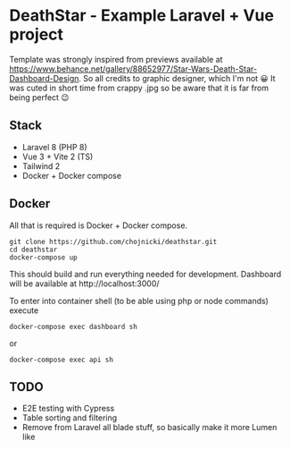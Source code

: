 # DeathStar - Example Laravel + Vue project

Template was strongly inspired from previews available at https://www.behance.net/gallery/88652977/Star-Wars-Death-Star-Dashboard-Design. 
So all credits to graphic designer, which I'm not :grinning: It was cuted in short time from crappy .jpg so be aware that it is far from being perfect :wink:


## Stack
* Laravel 8 (PHP 8)
* Vue 3 + Vite 2 (TS)
* Tailwind 2
* Docker + Docker compose

## Docker

All that is required is Docker + Docker compose.

```
git clone https://github.com/chojnicki/deathstar.git
cd deathstar
docker-compose up
```

This should build and run everything needed for development. 
Dashboard will be available at http://localhost:3000/

To enter into container shell (to be able using php or node commands) execute
```
docker-compose exec dashboard sh
```
or
```
docker-compose exec api sh
```

## TODO
* E2E testing with Cypress
* Table sorting and filtering
* Remove from Laravel all blade stuff, so basically make it more Lumen like 
